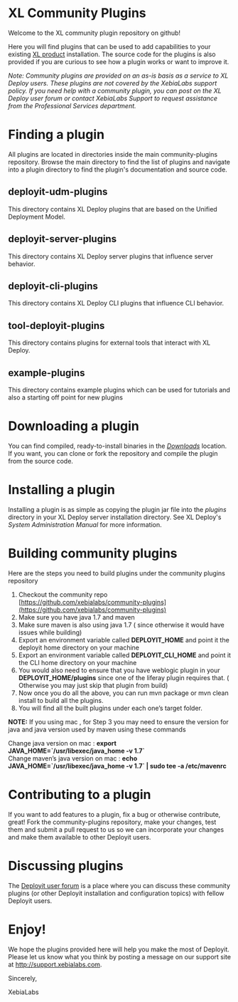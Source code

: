 # XL Community Plugins #

Welcome to the XL community plugin repository on github!

Here you will find plugins that can be used to add capabilities to your existing [XL product](http://www.xebialabs.com/tour) installation. The source code
for the plugins is also provided if you are curious to see how a plugin works or want to improve it.

_Note: Community plugins are provided on an as-is basis as a service to XL Deploy users. These plugins are not covered by the XebiaLabs support policy. If you need help with a community plugin, you can post on the XL Deploy user forum or contact XebiaLabs Support to request assistance from the Professional Services department._

# Finding a plugin

All plugins are located in directories inside the main community-plugins repository. Browse the main directory to find
the list of plugins and navigate into a plugin directory to find the plugin's documentation and source code.

## deployit-udm-plugins

This directory contains XL Deploy plugins that are based on the Unified Deployment Model.

## deployit-server-plugins

This directory contains XL Deploy server plugins that influence server behavior.

## deployit-cli-plugins

This directory contains XL Deploy CLI plugins that influence CLI behavior.

## tool-deployit-plugins

This directory contains plugins for external tools that interact with XL Deploy.

## example-plugins

This directory contains example plugins which can be used for tutorials and also a starting off point for new plugins

# Downloading a plugin

You can find compiled, ready-to-install binaries in the [_Downloads_](http://tech.xebialabs.com/download/community-archive/) location. If you want, you can clone
or fork the repository and compile the plugin from the source code.

# Installing a plugin

Installing a plugin is as simple as copying the plugin jar file into the _plugins_ directory in your XL Deploy server
installation directory. See XL Deploy's *System Administration Manual* for more information.

# Building community plugins

Here are the steps you need to build plugins under the community plugins repository
 
1.  Checkout the community repo [https://github.com/xebialabs/community-plugins](https://github.com/xebialabs/community-plugins)
2.  Make sure you have java 1.7 and maven 
3.  Make sure maven is also using java 1.7 ( since otherwise it would have issues while building) 
4.  Export an environment variable called **DEPLOYIT_HOME** and point it the deployit home directory on your machine
5.  Export an environment variable called **DEPLOYIT_CLI_HOME** and point it the CLI home directory on your machine
6.  You would also need to ensure that you have weblogic plugin in your **DEPLOYIT_HOME/plugins** since one of the liferay plugin requires that. ( Otherwise you may just skip that plugin from build)
7.  Now once you do all the above, you can run mvn package or mvn clean install to build all the plugins. 
8.  You will find all the built plugins under each one’s target folder.

**NOTE:** If you using mac , for Step 3 you may need to ensure the version for java and java version used by maven using these commands 

Change java version on mac :  **export JAVA_HOME=\`/usr/libexec/java_home -v 1.7\`**
<br>Change maven’s java version on mac : **echo JAVA_HOME=\`/usr/libexec/java_home -v 1.7\` | sudo tee -a /etc/mavenrc**

# Contributing to a plugin

If you want to add features to a plugin, fix a bug or otherwise contribute, great! Fork the community-plugins repository,
make your changes, test them and submit a pull request to us so we can incorporate your changes and make them available
to other Deployit users. 

# Discussing plugins

The [Deployit user forum](http://support.xebialabs.com/forums/20273366-deployit-users) is a place where you can discuss these community plugins (or other Deployit installation and configuration topics) with fellow Deployit users.


# Enjoy!

We hope the plugins provided here will help you make the most of Deployit. Please let us know what you think by posting a 
message on our support site at http://support.xebialabs.com.

Sincerely,

XebiaLabs
